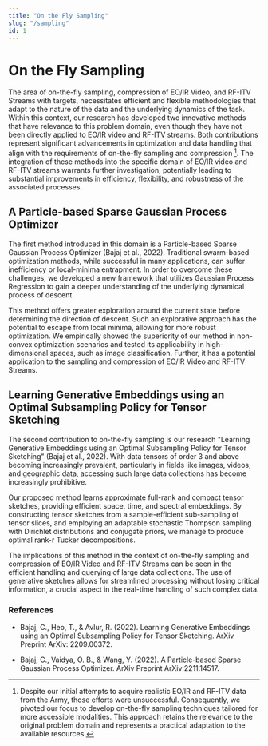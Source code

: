 ```yaml
---
title: "On the Fly Sampling"
slug: "/sampling"
id: 1
---
```

# On the Fly Sampling

The area of on-the-fly sampling, compression of EO/IR Video, and RF-ITV Streams
with targets, necessitates efficient and flexible methodologies that adapt to
the nature of the data and the underlying dynamics of the task. Within this
context, our research has developed two innovative methods that have relevance
to this problem domain, even though they have not been directly applied to
EO/IR video and RF-ITV streams. Both contributions represent significant
advancements in optimization and data handling that align with the requirements
of on-the-fly sampling and compression [^1]. The integration of these methods
into the specific domain of EO/IR video and RF-ITV streams warrants further
investigation, potentially leading to substantial improvements in efficiency,
flexibility, and robustness of the associated processes.

[^1]: Despite our initial attempts to acquire realistic EO/IR and RF-ITV data from the Army, those efforts were unsuccessful. Consequently, we pivoted our focus to develop on-the-fly sampling techniques tailored for more accessible modalities. This approach retains the relevance to the original problem domain and represents a practical adaptation to the available resources.

## A Particle-based Sparse Gaussian Process Optimizer

The first method introduced in this domain is a Particle-based Sparse Gaussian
Process Optimizer (Bajaj et al., 2022). Traditional swarm-based
optimization methods, while successful in many applications, can suffer
inefficiency or local-minima entrapment. In order to overcome these challenges,
we developed a new framework that utilizes Gaussian Process Regression to gain
a deeper understanding of the underlying dynamical process of descent.

This method offers greater exploration around the current state before
determining the direction of descent. Such an explorative approach has the
potential to escape from local minima, allowing for more robust optimization.
We empirically showed the superiority of our method in non-convex optimization
scenarios and tested its applicability in high-dimensional spaces, such as
image classification. Further, it has a potential application to the sampling
and compression of EO/IR Video and RF-ITV Streams.

## Learning Generative Embeddings using an Optimal Subsampling Policy for Tensor Sketching

The second contribution to on-the-fly sampling is our research "Learning
Generative Embeddings using an Optimal Subsampling Policy for Tensor Sketching"
(Bajaj et al., 2022). With data tensors of order 3 and above becoming
increasingly prevalent, particularly in fields like images, videos, and
geographic data, accessing such large data collections has become increasingly
prohibitive.

Our proposed method learns approximate full-rank and compact tensor sketches,
providing efficient space, time, and spectral embeddings. By constructing
tensor sketches from a sample-efficient sub-sampling of tensor slices, and
employing an adaptable stochastic Thompson sampling with Dirichlet
distributions and conjugate priors, we manage to produce optimal rank-r Tucker
decompositions.

The implications of this method in the context of on-the-fly sampling and
compression of EO/IR Video and RF-ITV Streams can be seen in the efficient
handling and querying of large data collections. The use of generative sketches
allows for streamlined processing without losing critical information, a
crucial aspect in the real-time handling of such complex data.

### References

- Bajaj, C., Heo, T., & Avlur, R. (2022). Learning Generative Embeddings using
  an Optimal Subsampling Policy for Tensor Sketching. ArXiv Preprint ArXiv:
  2209.00372.

- Bajaj, C., Vaidya, O. B., & Wang, Y. (2022). A Particle-based Sparse Gaussian
  Process Optimizer. ArXiv Preprint ArXiv:2211.14517.